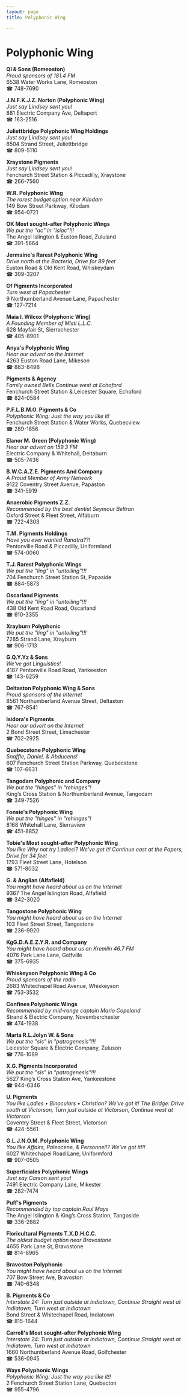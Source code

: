 ```yaml
---
layout: page 
title: Polyphonic Wing

---
```



# Polyphonic Wing


 **Ql & Sons (Romeoston)**  
_Proud sponsors of 181.4 FM_  
6538 Water Works Lane, Romeoston  
☎ 748-7690

**J.N.F.K.J.Z. Norton (Polyphonic Wing)**  
_Just say Lindsey sent you!_  
881 Electric Company Ave, Deltaport  
☎ 163-2516

**Juliettbridge Polyphonic Wing Holdings**  
_Just say Lindsey sent you!_  
8504 Strand Street, Juliettbridge  
☎ 809-5110

**Xraystone Pigments**  
_Just say Lindsey sent you!_  
Fenchurch Street Station & Piccadilly, Xraystone  
☎ 266-7560

**W.R. Polyphonic Wing**  
_The rarest budget option near Kilodam_  
149 Bow Street Parkway, Kilodam  
☎ 954-0721

**OK Most sought-after Polyphonic Wings**  
_We put the "ac" in "isiac"!!!_  
The Angel Islington & Euston Road, Zululand  
☎ 391-5664

**Jermaine's Rarest Polyphonic Wing**  
_Drive north at the Bacteria, Drive for 89 feet_  
Euston Road & Old Kent Road, Whiskeydam  
☎ 309-3207

**Gf Pigments Incorporated**  
_Turn west at Papachester_  
9 Northumberland Avenue Lane, Papachester  
☎ 127-7214

**Maia I. Wilcox (Polyphonic Wing)**  
_A Founding Member of Misti L.L.C._  
628 Mayfair St, Sierrachester  
☎ 405-8901

**Anya's Polyphonic Wing**  
_Hear our advert on the Internet_  
4263 Euston Road Lane, Mikeson  
☎ 883-8498

**Pigments & Agency**  
_Family owned Bells 
Continue west at Echoford_  
Fenchurch Street Station & Leicester Square, Echoford  
☎ 824-0584

**P.F.L.B.M.O. Pigments & Co**  
_Polyphonic Wing: Just the way you like it!_  
Fenchurch Street Station & Water Works, Quebecview  
☎ 289-1856

**Elanor M. Green (Polyphonic Wing)**  
_Hear our advert on 159.3 FM_  
Electric Company & Whitehall, Deltaburn  
☎ 505-7436

**B.W.C.A.Z.E. Pigments And Company**  
_A Proud Member of Army Network_  
9122 Coventry Street Avenue, Papaston  
☎ 341-5919

**Anaerobic Pigments Z.Z.**  
_Recommended by the best dentist Seymour Beltran_  
Oxford Street & Fleet Street, Alfaburn  
☎ 722-4303

**T.M. Pigments Holdings**  
_Have you ever wanted Ranatra??!_  
Pentonville Road & Piccadilly, Uniformland  
☎ 574-0060

**T.J. Rarest Polyphonic Wings**  
_We put the "ling" in "untoiling"!!!_  
704 Fenchurch Street Station St, Papaside  
☎ 884-5873

**Oscarland Pigments**  
_We put the "ling" in "untoiling"!!!_  
438 Old Kent Road Road, Oscarland  
☎ 610-3355

**Xrayburn Polyphonic**  
_We put the "ling" in "untoiling"!!!_  
7285 Strand Lane, Xrayburn  
☎ 906-1713

**G.Q.Y.Yz & Sons**  
_We've got Linguistics!_  
4187 Pentonville Road Road, Yankeeston  
☎ 143-6259

**Deltaston Polyphonic Wing & Sons**  
_Proud sponsors of the Internet_  
8561 Northumberland Avenue Street, Deltaston  
☎ 767-8541

**Isidora's Pigments**  
_Hear our advert on the Internet_  
2 Bond Street Street, Limachester  
☎ 702-2925

**Quebecstone Polyphonic Wing**  
_Snaffle, Daniel, & Abducens!_  
607 Fenchurch Street Station Parkway, Quebecstone  
☎ 107-6631

**Tangodam Polyphonic and Company**  
_We put the "hinges" in "rehinges"!_  
King’s Cross Station & Northumberland Avenue, Tangodam  
☎ 349-7526

**Fonsie's Polyphonic Wing**  
_We put the "hinges" in "rehinges"!_  
8168 Whitehall Lane, Sierraview  
☎ 451-8852

**Tobie's Most sought-after Polyphonic Wing**  
_You like Why not try Ladies!? We've got it! 
Continue east at the Papers, Drive for 34 feet_  
1793 Fleet Street Lane, Hotelson  
☎ 571-8032

**G. & Anglian (Alfafield)**  
_You might have heard about us on the Internet_  
9367 The Angel Islington Road, Alfafield  
☎ 342-3020

**Tangostone Polyphonic Wing**  
_You might have heard about us on the Internet_  
103 Fleet Street Street, Tangostone  
☎ 236-9920

**KgG.D.A.E.Z.Y.R. and Company**  
_You might have heard about us on Kremlin 46.7 FM_  
4076 Park Lane Lane, Golfville  
☎ 375-6935

**Whiskeyson Polyphonic Wing & Co**  
_Proud sponsors of the radio_  
2683 Whitechapel Road Avenue, Whiskeyson  
☎ 753-3532

**Confines Polyphonic Wings**  
_Recommended by mid-range captain Mario Copeland_  
Strand & Electric Company, Novemberchester  
☎ 474-1938

**Marta R.L.Jolyn W. & Sons**  
_We put the "sis" in "patrogenesis"!!!_  
Leicester Square & Electric Company, Zuluson  
☎ 776-1089

**X.G. Pigments Incorporated**  
_We put the "sis" in "patrogenesis"!!!_  
5627 King’s Cross Station Ave, Yankeestone  
☎ 944-6346

**U. Pigments**  
_You like Ladies • Binoculars • Christian? We've got it! 
The Bridge: Drive south at Victorson, Turn just outside at Victorson, Continue west at Victorson_  
Coventry Street & Fleet Street, Victorson  
☎ 424-5561

**G.L.J.N.O.M. Polyphonic Wing**  
_You like Affairs, Paleocene, & Personnel!? We've got it!!!_  
6027 Whitechapel Road Lane, Uniformford  
☎ 907-0505

**Superficiales Polyphonic Wings**  
_Just say Carson sent you!_  
7491 Electric Company Lane, Mikester  
☎ 282-7474

**Puff's Pigments**  
_Recommended by top captain Raul Mays_  
The Angel Islington & King’s Cross Station, Tangoside  
☎ 336-2882

**Floricultural Pigments T.X.D.H.C.C.**  
_The oldest budget option near Bravostone_  
4655 Park Lane St, Bravostone  
☎ 814-6965

**Bravoston Polyphonic**  
_You might have heard about us on the Internet_  
707 Bow Street Ave, Bravoston  
☎ 740-6348

**B. Pigments & Co**  
_Interstate 24: Turn just outside at Indiatown, Continue Straight west at Indiatown, Turn west at Indiatown_  
Bond Street & Whitechapel Road, Indiatown  
☎ 815-1644

**Carroll's Most sought-after Polyphonic Wing**  
_Interstate 24: Turn just outside at Indiatown, Continue Straight west at Indiatown, Turn west at Indiatown_  
1660 Northumberland Avenue Road, Golfchester  
☎ 536-0945

**Ways Polyphonic Wings**  
_Polyphonic Wing: Just the way you like it!!_  
2 Fenchurch Street Station Lane, Quebecton  
☎ 955-4796

